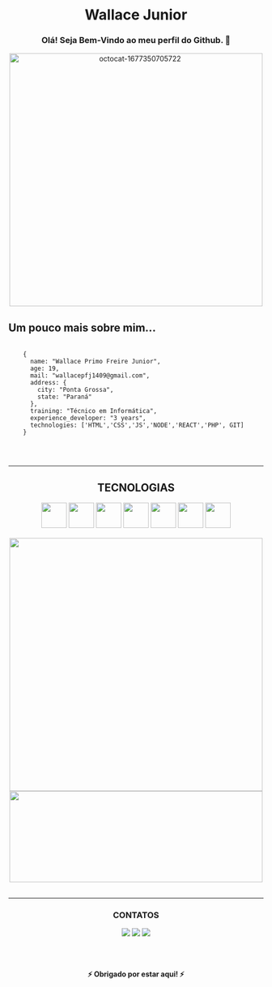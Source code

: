 <!--
**WallaceJunior14/WallaceJunior14** is a ✨ _special_ ✨ repository because its `README.md` (this file) appears on your GitHub profile.

Here are some ideas to get you started:

- 🔭 I’m currently working on ...
- 🌱 I’m currently learning ...
- 👯 I’m looking to collaborate on ...
- 🤔 I’m looking for help with ...
- 💬 Ask me about ...
- 📫 How to reach me: ...
- 😄 Pronouns: ...
- ⚡ Fun fact: ...
-->

<!-- HEADER -->
<h1 align="center">Wallace Junior</h1>
<h3 align="center">Olá! Seja Bem-Vindo ao meu perfil do Github. 👋</h3>
<div align="center">
  <img src='https://i.postimg.cc/bYtmbbTp/octocat-1677350705722.png' border='0' alt='octocat-1677350705722' height="500" width="500"/>
</div>

<!-- sobre -->
<h2>Um pouco mais sobre mim...</h2>
<pre>
  <code>
    {
      name: "Wallace Primo Freire Junior",
      age: 19,  
      mail: "wallacepfj1409@gmail.com",
      address: {
        city: "Ponta Grossa",
        state: "Paraná"
      },
      training: "Técnico em Informática",
      experience_developer: "3 years",
      technologies: ['HTML','CSS','JS','NODE','REACT','PHP', GIT]
    }
  </code>
</pre>
<br><hr>

<!-- TECNOLOGIAS -->
<h2 align="center">TECNOLOGIAS</h2>
<div align="center">
  <img src="https://cdn.jsdelivr.net/gh/devicons/devicon/icons/html5/html5-plain-wordmark.svg" height="50" width="50"/>
  <img src="https://cdn.jsdelivr.net/gh/devicons/devicon/icons/css3/css3-original.svg" height="50" width="50"/>
  <img src="https://cdn.jsdelivr.net/gh/devicons/devicon/icons/javascript/javascript-plain.svg" height="50" width="50"/>
  <img src="https://cdn.jsdelivr.net/gh/devicons/devicon/icons/nodejs/nodejs-original.svg" height="50" width="50"/>
  <img src="https://cdn.jsdelivr.net/gh/devicons/devicon/icons/react/react-original.svg" height="50" width="50"/>
  <img src="https://cdn.jsdelivr.net/gh/devicons/devicon/icons/php/php-plain.svg" height="50" width="50"/>
  <img src="https://cdn.jsdelivr.net/gh/devicons/devicon/icons/git/git-original.svg" height="50" width="50"/>
</div>
<br>
<div align="center">
  <a href="https://github.com/WallaceJunior14">
    <img width="500" src="[https://github-readme-stats.vercel.app/api/top-langs/?username=WallaceJunior14&layout=compact&langs_count=7&theme=dracula](https://github-readme-stats.vercel.app/api/top-langs/?username=WallaceJunior14&layout=compact&langs_count=7&theme=dracula)"/>
    <img height="180" width="500" src="https://github-readme-stats.vercel.app/api?username=WallaceJunior14&show_icons=true&theme=dracula&include_all_commits=true&count_private=true"/>
  </a>
</div>
<br>
<hr>

<!-- Redes Sociais -->
<h3 align="center">CONTATOS</h3>
<div align="center">
  <a href="https://instagram.com/wallace.junior_/" target="_blank"><img src="https://img.shields.io/badge/-Instagram-%23E4405F?style=for-the-badge&logo=instagram&logoColor=white" target="_blank"></a>
  <a href = "mailto:wallacepfj1409@gmail.com"><img src="https://img.shields.io/badge/Gmail-D14836?style=for-the-badge&logo=gmail&logoColor=white" target="_blank"></a>
  <a href="https://www.linkedin.com/in/wallace-junior-87b7011aa/" target="_blank"><img src="https://img.shields.io/badge/-LinkedIn-%230077B5?style=for-the-badge&logo=linkedin&logoColor=white" target="_blank"></a>   

</div>

<br><br>
<p align="center"><b>⚡ Obrigado por estar aqui! ⚡</b></p>

